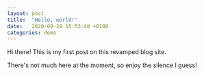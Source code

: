 ```yaml
---
layout: post
title:  "Hello, world!"
date:   2020-09-29 15:53:40 +0100
categories: demo
---
```

Hi there! This is my first post on this revamped blog site.

There's not much here at the moment, so enjoy the silence I guess!
